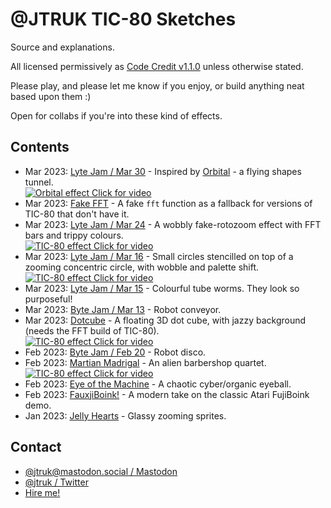 # @JTRUK TIC-80 Sketches

Source and explanations.

All licensed permissively as [Code Credit v1.1.0](https://codecreditlicense.com/license/1.1.0) unless otherwise stated.

Please play, and please let me know if you enjoy, or build anything neat based upon them :)

Open for collabs if you're into these kind of effects.

## Contents

- Mar 2023: [Lyte Jam / Mar 30](./lytejam-20230330) - Inspired by [Orbital](https://www.orbitalofficial.com/) - a flying shapes tunnel.  
  [![Orbital effect](https://user-images.githubusercontent.com/567996/229347340-7081dcad-9775-44ce-92cf-0ee5b595bc2d.gif)  Click for video](https://user-images.githubusercontent.com/567996/229346989-8b02d147-87be-4ce4-b083-6ff42f24c749.mp4 "Orbital effect")
- Mar 2023: [Fake FFT](./fake-fft) - A fake `fft` function as a fallback for versions of TIC-80 that don't have it.
- Mar 2023: [Lyte Jam / Mar 24](./lytejam-20230324) - A wobbly fake-rotozoom effect with FFT bars and trippy colours.  
  [![TIC-80 effect](https://user-images.githubusercontent.com/567996/229347708-82b6e99d-e2d2-4ec2-966b-dd4e2c63fdfa.gif)  Click for video](https://user-images.githubusercontent.com/567996/229347709-3a8b916e-d5bc-46fa-97e7-81eba3f4e634.mp4 "TIC-80 effect")
- Mar 2023: [Lyte Jam / Mar 16](./lytejam-20230316) - Small circles stencilled on top of a zooming concentric circle, with wobble and palette shift.  
  [![TIC-80 effect](https://user-images.githubusercontent.com/567996/229347928-0e0684af-a1a7-4c71-bc43-252aa400e861.gif)  Click for video](https://user-images.githubusercontent.com/567996/229347925-fd087022-3d54-4c31-abb5-d544f23b8f92.mp4 "TIC-80 effect")
- Mar 2023: [Lyte Jam / Mar 15](./lytejam-20230315) - Colourful tube worms. They look so purposeful!
- Mar 2023: [Byte Jam / Mar 13](./bytejam-20230313) - Robot conveyor.
- Mar 2023: [Dotcube](./dotcube) - A floating 3D dot cube, with jazzy background (needs the FFT build of TIC-80).  
  [![TIC-80 effect](https://user-images.githubusercontent.com/567996/229348163-49509aa9-3ce2-46ca-b24d-0189857fcd7c.gif)  Click for video](https://user-images.githubusercontent.com/567996/229348165-fdf58819-0ef0-40ca-9aef-01fa34a387fd.mp4 "TIC-80 effect")
- Feb 2023: [Byte Jam / Feb 20](./bytejam-20230220) - Robot disco.
- Feb 2023: [Martian Madrigal](./martian-madrigal) - An alien barbershop quartet.  
  [![TIC-80 effect](https://user-images.githubusercontent.com/567996/229348437-e101b924-4e0c-41a1-8849-db61d6dd1156.gif)  Click for video](https://user-images.githubusercontent.com/567996/229348340-32c04a6f-b1a0-402b-aec6-b599357effde.mp4 "TIC-80 effect")
- Feb 2023: [Eye of the Machine](./eye-of-the-machine) - A chaotic cyber/organic eyeball.
- Feb 2023: [FauxjiBoink!](./fauxjiboink) - A modern take on the classic Atari FujiBoink demo.
- Jan 2023: [Jelly Hearts](./jelly-hearts) - Glassy zooming sprites.

## Contact

- [@jtruk@mastodon.social / Mastodon](https://mastodon.social/@jtruk)
- [@jtruk / Twitter](https://twitter.com/jtruk)
- [Hire me!](https://www.creativenucleus.com)

